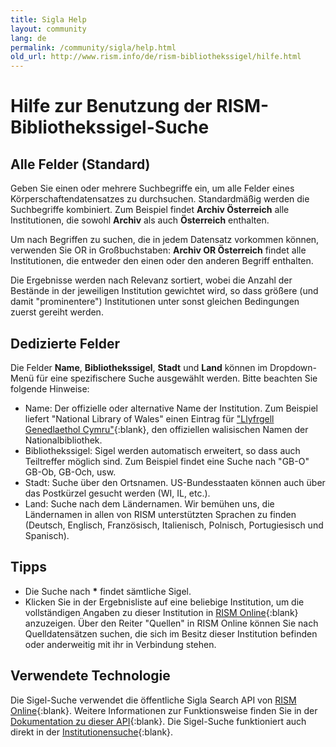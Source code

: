 ```yaml
---
title: Sigla Help
layout: community
lang: de
permalink: /community/sigla/help.html
old_url: http://www.rism.info/de/rism-bibliothekssigel/hilfe.html
---
```


# Hilfe zur Benutzung der RISM-Bibliothekssigel-Suche

## Alle Felder (Standard)

Geben Sie einen oder mehrere Suchbegriffe ein, um alle Felder eines Körperschaftendatensatzes zu durchsuchen. Standardmäßig werden die Suchbegriffe kombiniert. Zum Beispiel findet **Archiv Österreich** alle Institutionen, die sowohl **Archiv** als auch **Österreich** enthalten.

Um nach Begriffen zu suchen, die in jedem Datensatz vorkommen können, verwenden Sie OR in Großbuchstaben: **Archiv OR Österreich** findet alle Institutionen, die entweder den einen oder den anderen Begriff enthalten.

Die Ergebnisse werden nach Relevanz sortiert, wobei die Anzahl der Bestände in der jeweiligen Institution gewichtet wird, so dass größere (und damit "prominentere") Institutionen unter sonst gleichen Bedingungen zuerst gereiht werden.

## Dedizierte Felder

Die Felder **Name**, **Bibliothekssigel**, **Stadt** und **Land** können im Dropdown-Menü für eine spezifischere Suche ausgewählt werden. Bitte beachten Sie folgende Hinweise:

* Name: Der offizielle oder alternative Name der Institution. Zum Beispiel liefert "National Library of Wales" einen Eintrag für ["Llyfrgell Genedlaethol Cymru"](https://rism.online/institutions/30001516){:blank}, den offiziellen walisischen Namen der Nationalbibliothek.
* Bibliothekssigel: Sigel werden automatisch erweitert, so dass auch Teiltreffer möglich sind. Zum Beispiel findet eine Suche nach "GB-O" GB-Ob, GB-Och, usw.
* Stadt: Suche über den Ortsnamen. US-Bundesstaaten können auch über das Postkürzel gesucht werden (WI, IL, etc.).
* Land: Suche nach dem Ländernamen. Wir bemühen uns, die Ländernamen in allen von RISM unterstützten Sprachen zu finden (Deutsch, Englisch, Französisch, Italienisch, Polnisch, Portugiesisch und Spanisch).

## Tipps

* Die Suche nach **\*** findet sämtliche Sigel.
* Klicken Sie in der Ergebnisliste auf eine beliebige Institution, um die vollständigen Angaben zu dieser Institution in [RISM Online](https://rism.online){:blank} anzuzeigen. Über den Reiter "Quellen" in RISM Online können Sie nach Quelldatensätzen suchen, die sich im Besitz dieser Institution befinden oder anderweitig mit ihr in Verbindung stehen.

## Verwendete Technologie

Die Sigel-Suche verwendet die öffentliche Sigla Search API von [RISM Online](https://rism.online){:blank}. Weitere Informationen zur Funktionsweise finden Sie in der [Dokumentation zu dieser API](https://rism.online/docs/api/sigla-api/){:blank}. Die Sigel-Suche funktioniert auch direkt in der [Institutionensuche](http://dev.rism.offline/?mode=institutions){:blank}.
